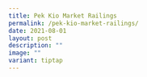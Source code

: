 ```yaml
---
title: Pek Kio Market Railings
permalink: /pek-kio-market-railings/
date: 2021-08-01
layout: post
description: ""
image: ""
variant: tiptap
---
```

